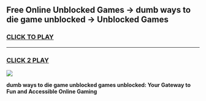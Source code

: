 
## Free Online Unblocked Games → dumb ways to die game unblocked → Unblocked Games
<h3>
<a href="https://premium.freeplayer.one?title=dumb_ways_to_die_game_unblocked&ref=21F">CLICK TO PLAY</a></h3>
<hr>

<h3>
<a href="https://premium.freeplayer.one?title=dumb_ways_to_die_game_unblocked&ref=21F">CLICK 2 PLAY</a>
  
</h3>

<a href="https://premium.freeplayer.one?title=dumb_ways_to_die_game_unblocked&ref=21F/"><img src="https://clearcache.store/games.png"></a>


**dumb ways to die game unblocked games unblocked: Your Gateway to Fun and Accessible Online Gaming**
